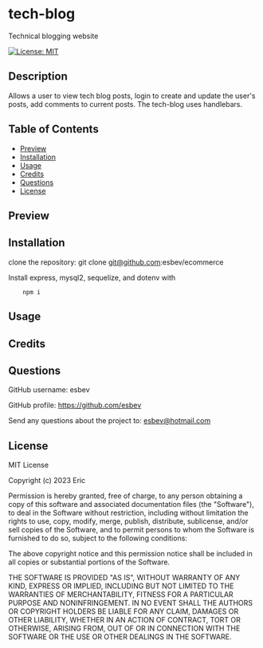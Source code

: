 # tech-blog
Technical blogging website

[![License: MIT](https://img.shields.io/badge/License-MIT-yellow.svg)](https://opensource.org/licenses/MIT)

## Description

Allows a user to view tech blog posts, login to create and update the user's posts, add comments to current posts. The tech-blog uses handlebars.

## Table of Contents
- [Preview](#preview)
- [Installation](#installation)
- [Usage](#usage)
- [Credits](#credits)
- [Questions](#questions)
- [License](#license)

## Preview



## Installation

clone the repository: git clone git@github.com:esbev/ecommerce

Install express, mysql2, sequelize, and dotenv with
        
        npm i

## Usage




## Credits



## Questions

GitHub username: esbev

GitHub profile: https://github.com/esbev

Send any questions about the project to: esbev@hotmail.com

## License

MIT License

Copyright (c) 2023 Eric

Permission is hereby granted, free of charge, to any person obtaining a copy
of this software and associated documentation files (the "Software"), to deal
in the Software without restriction, including without limitation the rights
to use, copy, modify, merge, publish, distribute, sublicense, and/or sell
copies of the Software, and to permit persons to whom the Software is
furnished to do so, subject to the following conditions:

The above copyright notice and this permission notice shall be included in all
copies or substantial portions of the Software.

THE SOFTWARE IS PROVIDED "AS IS", WITHOUT WARRANTY OF ANY KIND, EXPRESS OR
IMPLIED, INCLUDING BUT NOT LIMITED TO THE WARRANTIES OF MERCHANTABILITY,
FITNESS FOR A PARTICULAR PURPOSE AND NONINFRINGEMENT. IN NO EVENT SHALL THE
AUTHORS OR COPYRIGHT HOLDERS BE LIABLE FOR ANY CLAIM, DAMAGES OR OTHER
LIABILITY, WHETHER IN AN ACTION OF CONTRACT, TORT OR OTHERWISE, ARISING FROM,
OUT OF OR IN CONNECTION WITH THE SOFTWARE OR THE USE OR OTHER DEALINGS IN THE
SOFTWARE.